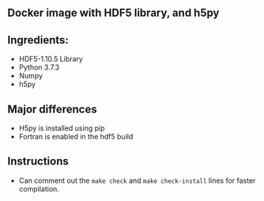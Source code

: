 ## Docker image with HDF5 library, and h5py

## Ingredients:

* HDF5-1.10.5 Library
* Python 3.7.3
* Numpy
* h5py

## Major differences

* H5py is installed using pip
* Fortran is enabled in the hdf5 build

## Instructions

* Can comment out the `make check` and `make check-install` lines for faster compilation.
